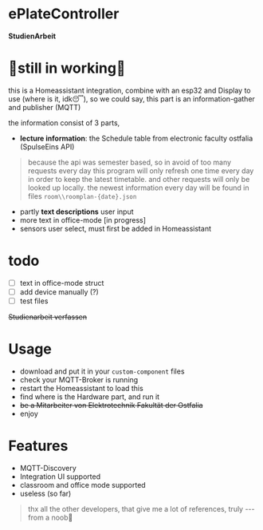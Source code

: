 # ePlateController

**StudienArbeit**

# 🚧still in working🚧

this is a Homeassistant integration, combine with an esp32 and Display to use (where is it, idk😴), so we could say, this part is an information-gather and publisher (MQTT)

the information consist of 3 parts, 
- **lecture information**: the Schedule table from electronic faculty ostfalia (SpulseEins API)
> because the api was semester based, so in avoid of too many requests every day this program will only refresh one time every day in order to keep the latest timetable. and other requests will only be looked up locally. the newest information every day will be found in files `room\\roomplan-{date}.json`
- partly **text descriptions**
user input
- more text in office-mode [in progress]
- sensors
user select, must first be added in Homeassistant

# todo

- [ ] text in office-mode struct
- [ ] add device manually (?)
- [ ] test files

~~Studienarbeit verfassen~~


# Usage
- download and put it in your `custom-component` files
- check your MQTT-Broker is running
- restart the Homeassistant to load this
- find where is the Hardware part, and run it
- ~~be a Mitarbeiter von Elektrotechnik Fakultät der Ostfalia~~ 
- enjoy

# Features
- MQTT-Discovery
- Integration UI supported
- classroom and office mode supported
- useless (so far)

> thx all the other developers, that give me a lot of references, truly
> ---from a noob🥰
